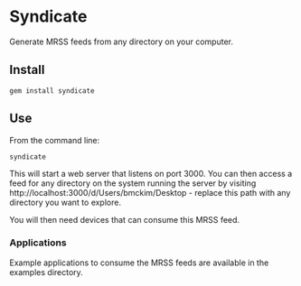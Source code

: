 Syndicate
=========

Generate MRSS feeds from any directory on your computer. 

## Install

```
gem install syndicate
```

## Use

From the command line:

```
syndicate
```

This will start a web server that listens on port 3000. 
You can then access a feed for any directory on the system running the server 
by visiting http://localhost:3000/d/Users/bmckim/Desktop - replace this path
with any directory you want to explore. 

You will then need devices that can consume this MRSS feed.

### Applications

Example applications to consume the MRSS feeds are available in the examples directory.
